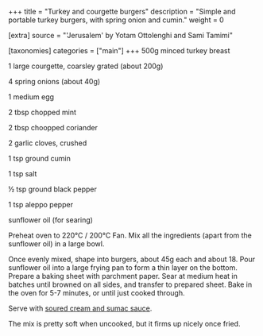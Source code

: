 +++
title = "Turkey and courgette burgers"
description = "Simple and portable turkey burgers, with spring onion and cumin."
weight = 0

[extra]
source = "'Jerusalem' by Yotam Ottolenghi and Sami Tamimi"

[taxonomies]
categories = ["main"]
+++
500g minced turkey breast

1 large courgette, coarsley grated (about 200g)

4 spring onions (about 40g)

1 medium egg

2 tbsp chopped mint

2 tbsp choopped coriander

2 garlic cloves, crushed

1 tsp ground cumin

1 tsp salt

½ tsp ground black pepper

1 tsp aleppo pepper

sunflower oil (for searing)

<!-- sep -->
Preheat oven to 220°C / 200°C Fan.
Mix all the ingredients (apart from the sunflower oil) in a large bowl.

Once evenly mixed, shape into burgers, about 45g each and about 18.
Pour sunflower oil into a large frying pan to form a thin layer on the bottom.
Prepare a baking sheet with parchment paper.
Sear at medium heat in batches until browned on all sides, and transfer to prepared sheet.
Bake in the oven for 5-7 minutes, or until just cooked through.
<!-- sep -->
Serve with [soured cream and sumac sauce](@/recipes/soured_cream_and_sumac_sauce.md).

The mix is pretty soft when uncooked, but it firms up nicely once fried.
